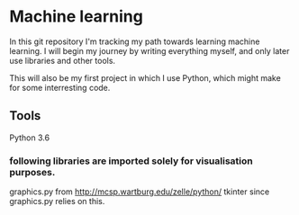 # Machine learning
In this git repository I'm tracking my path towards learning machine learning.
I will begin my journey by writing everything myself, and only later use libraries and other tools.

This will also be my first project in which I use Python, which might make for some interresting code.

## Tools
Python 3.6

### following libraries are imported solely for visualisation purposes.
graphics.py from http://mcsp.wartburg.edu/zelle/python/
tkinter since graphics.py relies on this.